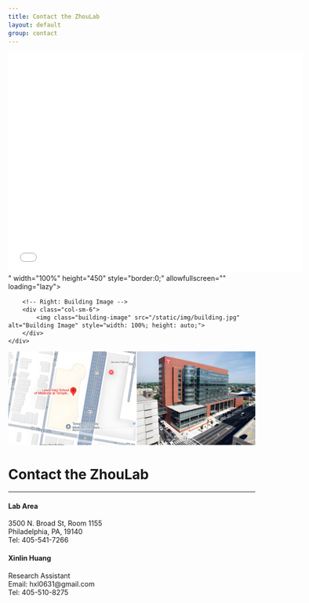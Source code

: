```yaml
---
title: Contact the ZhouLab
layout: default
group: contact
---
```

<div class="container-fluid">
    <div class="row">
        <!-- Left: Google Map -->
        <div class="col-sm-6">
            <div class="map-container">
                <iframe
                    src="<iframe src="https://www.google.com/maps/embed?pb=!1m18!1m12!1m3!1d3056.0936714937884!2d-75.15485872459602!3d40.00635518051491!2m3!1f0!2f0!3f0!3m2!1i1024!2i768!4f13.1!3m3!1m2!1s0x89c6b7f84f423cbb%3A0x70b93872ea076743!2sMedicine%20Education%20%26%20Research%20Building%2C%203500%20N%20Broad%20St%20%231155%2C%20Philadelphia%2C%20PA%2019140!5e0!3m2!1sen!2sus!4v1745798030960!5m2!1sen!2sus" width="600" height="450" style="border:0;" allowfullscreen="" loading="lazy" referrerpolicy="no-referrer-when-downgrade"></iframe>"
                    width="100%"
                    height="450"
                    style="border:0;"
                    allowfullscreen=""
                    loading="lazy">
                </iframe>
            </div>
        </div>

        <!-- Right: Building Image -->
        <div class="col-sm-6">
            <img class="building-image" src="/static/img/building.jpg" alt="Building Image" style="width: 100%; height: auto;">
        </div>
    </div>
</div>

<img class="img-fluid mx-auto d-block" src="/static/img/contact1.jpg" alt="contact1" style="paddig-bottom:0.5em;">


# Contact the ZhouLab
---

<div class="row">

<div class="col-md-4">

  <h4>Lab Area </h4>
  3500 N. Broad St, Room 1155 <br>
  Philadelphia, PA, 19140  <br>
  Tel: 405-541-7266

</div>

<div class="col-md-4">

  <h4> Xinlin Huang</h4>
  Research Assistant <br>
  Email:  hxl0631@gmail.com  <br>
  Tel: 405-510-8275

</div>

<div class="col-md-4">

  
 
</div>

</div>

